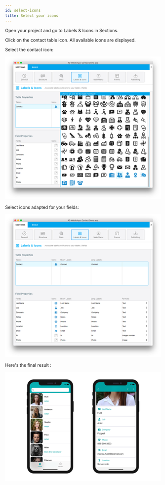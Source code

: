 ```yaml
---
id: select-icons
title: Select your icons
---
```

Open your project and go to Labels & Icons in Sections.

Click on the contact table icon. All available icons are displayed.

Select the contact icon:

![Contact icon](assets/custom-icons/contact-icon.png)

Select icons adapted for your fields:

![Contact icon](assets/custom-icons/field-icons.png)

Here's the final result :

![Contact icon](assets/custom-icons/custom-icons-final-result.png)